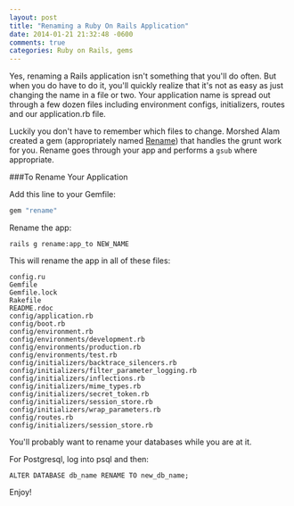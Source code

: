 ```yaml
---
layout: post
title: "Renaming a Ruby On Rails Application"
date: 2014-01-21 21:32:48 -0600
comments: true
categories: Ruby on Rails, gems
---
```


Yes, renaming a Rails application isn't something that you'll do often.  But when you do have to do it, you'll quickly realize that it's not as easy as just changing the name in a file or two. Your application name is spread out through a few dozen files including environment configs, initializers, routes and our application.rb file.

Luckily you don't have to remember which files to change.  Morshed Alam created a gem (appropriately named [Rename](https://github.com/morshedalam/rename)) that handles the grunt work for you.  Rename goes through your app and performs a ```gsub``` where appropriate.

###To Rename Your Application

Add this line to your Gemfile:
``` ruby
gem "rename"
```
<!--more-->

Rename the app:
```
rails g rename:app_to NEW_NAME
```

This will rename the app in all of these files:

```
config.ru
Gemfile
Gemfile.lock
Rakefile
README.rdoc
config/application.rb
config/boot.rb
config/environment.rb
config/environments/development.rb
config/environments/production.rb
config/environments/test.rb
config/initializers/backtrace_silencers.rb
config/initializers/filter_parameter_logging.rb
config/initializers/inflections.rb
config/initializers/mime_types.rb
config/initializers/secret_token.rb
config/initializers/session_store.rb
config/initializers/wrap_parameters.rb
config/routes.rb
config/initializers/session_store.rb
```

You'll probably want to rename your databases while you are at it.

For Postgresql, log into psql and then:
```
ALTER DATABASE db_name RENAME TO new_db_name;
```

Enjoy!